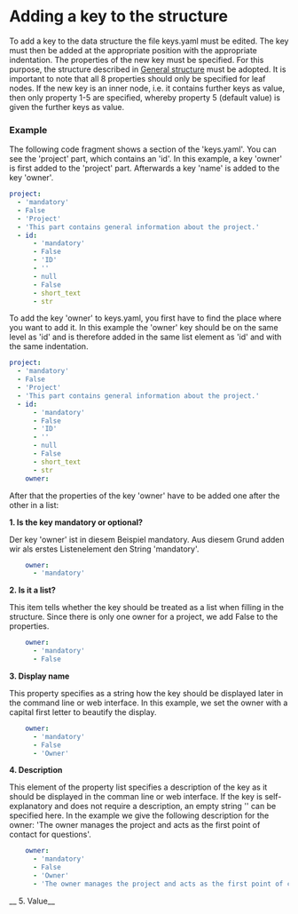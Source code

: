 # Adding a key to the structure

To add a key to the data structure the file keys.yaml must be edited. The key must then be added at the appropriate position with the appropriate indentation. The properties of the new key must be specified. For this purpose, the structure described in [General structure](structure.md) must be adopted. It is important to note that all 8 properties should only be specified for leaf nodes. If the new key is an inner node, i.e. it contains further keys as value, then only property 1-5 are specified, whereby property 5 (default value) is given the further keys as value.

### Example

The following code fragment shows a section of the 'keys.yaml'. You can see the 'project' part, which contains an 'id'. 
In this example, a key 'owner' is first added to the 'project' part. Afterwards a key 'name' is added to the key 'owner'.

```yaml
project:
  - 'mandatory'
  - False
  - 'Project'
  - 'This part contains general information about the project.'
  - id:
      - 'mandatory'
      - False
      - 'ID'
      - ''
      - null
      - False
      - short_text
      - str
```

To add the key 'owner' to keys.yaml, you first have to find the place where you want to add it. In this example the 'owner' key should be on the same level as 'id' and is therefore added in the same list element as 'id' and with the same indentation.

```yaml
project:
  - 'mandatory'
  - False
  - 'Project'
  - 'This part contains general information about the project.'
  - id:
      - 'mandatory'
      - False
      - 'ID'
      - ''
      - null
      - False
      - short_text
      - str
    owner:
```

After that the properties of the key 'owner' have to be added one after the other in a list:

__1. Is the key mandatory or optional?__

Der key 'owner' ist in diesem Beispiel mandatory. Aus diesem Grund adden wir als erstes Listenelement den String 'mandatory'.

```yaml
    owner:
      - 'mandatory'
```

__2. Is it a list?__

This item tells whether the key should be treated as a list when filling in the structure. Since there is only one owner for a project, we add False to the properties.

```yaml
    owner:
      - 'mandatory'
      - False
```

__3. Display name__

This property specifies as a string how the key should be displayed later in the command line or web interface. In this example, we set the owner with a capital first letter to beautify the display.

```yaml
    owner:
      - 'mandatory'
      - False
      - 'Owner'
```

__4. Description__

This element of the property list specifies a description of the key as it should be displayed in the comman line or web interface. If the key is self-explanatory and does not require a description, an empty string '' can be specified here. In the example we give the following description for the owner: 'The owner manages the project and acts as the first point of contact for questions'.
 
```yaml
    owner:
      - 'mandatory'
      - False
      - 'Owner'
      - 'The owner manages the project and acts as the first point of contact for questions'
```

__ 5. Value__
